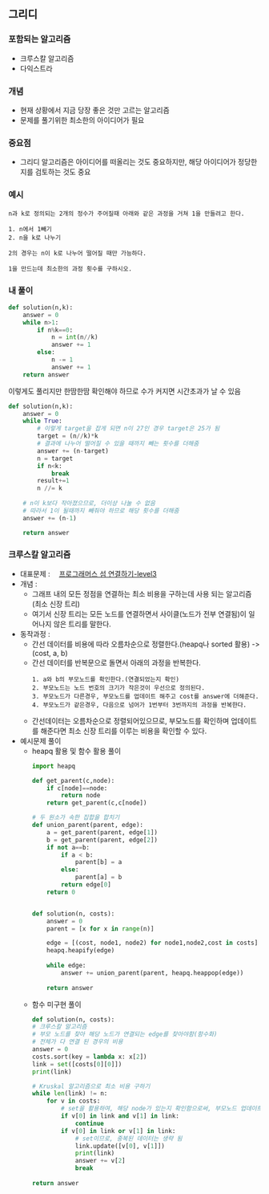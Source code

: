 ## 그리디
### 포함되는 알고리즘
- 크루스칼 알고리즘
- 다익스트라

### 개념 

- 현재 상황에서 지금 당장 좋은 것만 고르는 알고리즘
- 문제를 풀기위한 최소한의 아이디어가 필요

### 중요점

- 그리디 알고리즘은 아이디어를 떠올리는 것도 중요하지만, 해당 아이디어가 정당한지를 검토하는 것도 중요

### 예시

```
n과 k로 정의되는 2개의 정수가 주어질때 아래와 같은 과정을 거쳐 1을 만들려고 한다.

1. n에서 1빼기
2. n을 k로 나누기

2의 경우는 n이 k로 나누어 떨어질 때만 가능하다.

1을 만드는데 최소한의 과정 횟수를 구하시오.
```

### 내 풀이

```python
def solution(n,k):
	answer = 0
	while n>1:
		if n%k==0:
			n = int(n//k)
			answer += 1
		else:
			n -= 1
			answer += 1
	return answer
```

이렇게도 풀리지만 한땀한땀 확인해야 하므로 수가 커지면 시간초과가 날 수 있음

```python
def solution(n,k):
	answer = 0
	while True:
		# 이렇게 target을 잡게 되면 n이 27인 경우 target은 25가 됨
		target = (n//k)*k
		# 결과에 나누어 떨어질 수 있을 때까지 빼는 횟수를 더해줌
		answer += (n-target)
		n = target
		if n<k:
			break
		result+=1
		n //= k
	
	# n이 k보다 작아졌으므로, 더이상 나눌 수 없음
	# 따라서 1이 될때까지 빼줘야 하므로 해당 횟수를 더해줌
	answer += (n-1)

	return answer
```

### 크루스칼 알고리즘
- 대표문제 : <img src ="https://school.programmers.co.kr/assets/bi-symbol-light-49a242793b7a8b540cfc3489b918e3bb2a6724f1641572c14c575265d7aeea38.png" width="10" /> [프로그래머스 섬 연결하기-level3](https://school.programmers.co.kr/learn/courses/30/lessons/42861)
- 개념 :  
	- 그래프 내의 모든 정점을 연결하는 최소 비용을 구하는데 사용 되는 알고리즘 (최소 신장 트리)
	- 여기서 신장 트리는 모든 노드를 연결하면서 사이클(노드가 전부 연결됨)이 일어나지 않은 트리를 말한다.
- 동작과정 :  
	- 간선 데이터를 비용에 따라 오름차순으로 정렬한다.(heapq나 sorted 활용) -> (cost, a, b)
	- 간선 데이터를 반복문으로 돌면서 아래의 과정을 반복한다.
		```
		1. a와 b의 부모노드를 확인한다.(연결되었는지 확인)
		2. 부모노드는 노드 번호의 크기가 작은것이 우선으로 정의된다.
		3. 부모노드가 다른경우, 부모노드를 업데이트 해주고 cost를 answer에 더해준다.
		4. 부모노드가 같은경우, 다음으로 넘어가 1번부터 3번까지의 과정을 반복한다.
		```
	- 간선데이터는 오름차순으로 정렬되어있으므로, 부모노드를 확인하며 업데이트를 해준다면 최소 신장 트리를 이루는 비용을 확인할 수 있다.
- 예시문제 풀이
	- heapq 활용 및 함수 활용 풀이
		``` python
		import heapq

		def get_parent(c,node):
			if c[node]==node:
				return node
			return get_parent(c,c[node])

		# 두 원소가 속한 집합을 합치기
		def union_parent(parent, edge):
			a = get_parent(parent, edge[1])
			b = get_parent(parent, edge[2])
			if not a==b:
				if a < b:
					parent[b] = a
				else:
					parent[a] = b
				return edge[0]
			return 0


		def solution(n, costs):
			answer = 0
			parent = [x for x in range(n)]

			edge = [(cost, node1, node2) for node1,node2,cost in costs]
			heapq.heapify(edge)
			
			while edge:
				answer += union_parent(parent, heapq.heappop(edge))
			
			return answer
		```
	- 함수 미구현 풀이
		``` python
		def solution(n, costs):
		# 크루스칼 알고리즘
		# 부모 노드를 찾아 해당 노드가 연결되는 edge를 찾아야함(함수화)
		# 전체가 다 연결 된 경우의 비용
		answer = 0
		costs.sort(key = lambda x: x[2]) 
		link = set([costs[0][0]])
		print(link)

		# Kruskal 알고리즘으로 최소 비용 구하기
		while len(link) != n:
			for v in costs:
				# set을 활용하여, 해당 node가 있는지 확인함으로써, 부모노드 업데이트를 간단하게 구현
				if v[0] in link and v[1] in link:
					continue
				if v[0] in link or v[1] in link:
					# set이므로, 중복된 데이터는 생략 됨
					link.update([v[0], v[1]])
					print(link)
					answer += v[2]
					break
					
		return answer
		```
